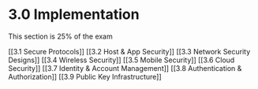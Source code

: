 # 3.0 Implementation
This section is 25% of the exam

[[3.1 Secure Protocols]]
[[3.2 Host & App Security]]
[[3.3 Network Security Designs]]
[[3.4 Wireless Security]]
[[3.5 Mobile Security]]
[[3.6 Cloud Security]]
[[3.7 Identity & Account Management]]
[[3.8 Authentication & Authorization]]
[[3.9 Public Key Infrastructure]]
